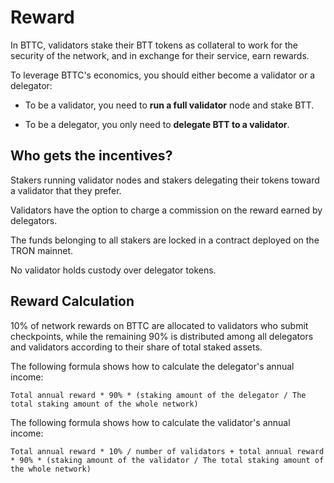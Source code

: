 # Reward

In BTTC, validators stake their BTT tokens as collateral to work for the security of the network, and in exchange for their service, earn rewards.

To leverage BTTC's economics, you should either become a validator or a delegator:

- To be a validator, you need to **run a full validator** node and stake BTT. 

- To be a delegator, you only need to **delegate BTT to a validator**. 

## Who gets the incentives?

Stakers running validator nodes and stakers delegating their tokens toward a validator that they prefer.

Validators have the option to charge a commission on the reward earned by delegators.

The funds belonging to all stakers are locked in a contract deployed on the TRON mainnet.

No validator holds custody over delegator tokens.

## Reward Calculation
10% of network rewards on BTTC are allocated to validators who submit checkpoints, while the remaining 90% is distributed among all delegators and validators according to their share of total staked assets. 

The following formula shows how to calculate the delegator's annual income:
```
Total annual reward * 90% * (staking amount of the delegator / The total staking amount of the whole network)
```

The following formula shows how to calculate the validator's annual income:
```
Total annual reward * 10% / number of validators + total annual reward * 90% * (staking amount of the validator / The total staking amount of the whole network)
```



